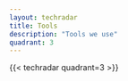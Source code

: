 ```yaml
---
layout: techradar
title: Tools
description: "Tools we use"
quadrant: 3
---
```

{{< techradar quadrant=3 >}}
